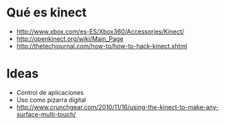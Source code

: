 # Qué es kinect #

  * http://www.xbox.com/es-ES/Xbox360/Accessories/Kinect/
  * http://openkinect.org/wiki/Main_Page
  * http://thetechjournal.com/how-to/how-to-hack-kinect.xhtml


# Ideas #
  * Control de aplicaciones
  * Uso como pizarra digital
  * http://www.crunchgear.com/2010/11/16/using-the-kinect-to-make-any-surface-multi-touch/